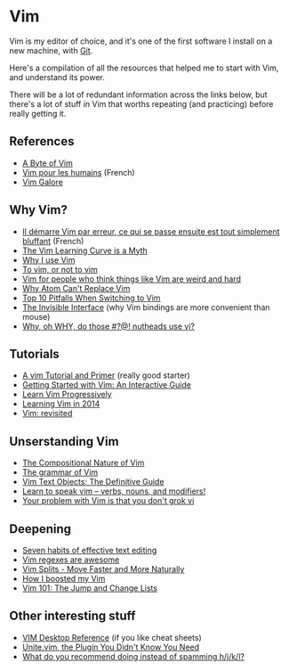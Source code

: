 Vim
===

Vim is my editor of choice, and it's one of the first software I install
on a new machine, with [Git](git.html).

Here's a compilation of all the resources that helped me to start with
Vim, and understand its power.

There will be a lot of redundant information across the links below, but
there's a lot of stuff in Vim that worths repeating (and practicing)
before really getting it.

References
----------

* [A Byte of Vim](http://www.swaroopch.com/notes/vim/)
* [Vim pour les humains](https://vimebook.com/) (French)
* [Vim Galore](https://github.com/mhinz/vim-galore)

Why Vim?
--------

* [Il démarre Vim par erreur, ce qui se passe ensuite est tout simplement bluffant](http://putaindecode.fr/posts/vim/il-demarre-vim-par-erreur-ce-qui-se-passe-ensuite-est-tout-simplement-bluffant/) (French)
* [The Vim Learning Curve is a Myth](https://robots.thoughtbot.com/the-vim-learning-curve-is-a-myth)
* [Why I use Vim](https://pascalprecht.github.io/2014/03/18/why-i-use-vim/)
* [To vim, or not to vim](http://coenjacobs.me/vim-or-not/)
* [Vim for people who think things like Vim are weird and hard](http://csswizardry.com/2014/06/vim-for-people-who-think-things-like-vim-are-weird-and-hard/)
* [Why Atom Can't Replace Vim](https://medium.com/@mkozlows/why-atom-cant-replace-vim-433852f4b4d1)
* [Top 10 Pitfalls When Switching to Vim](http://code.tutsplus.com/articles/top-10-pitfalls-when-switching-to-vim--net-18113)
* [The Invisible Interface](http://spaceandtim.es/etc/the_invisible_interface) (why Vim bindings are more convenient than mouse)
* [Why, oh WHY, do those #?@! nutheads use vi?](http://www.viemu.com/a-why-vi-vim.html)

Tutorials
---------

* [A vim Tutorial and Primer](https://danielmiessler.com/study/vim/) (really good starter)
* [Getting Started with Vim: An Interactive Guide](https://scotch.io/tutorials/getting-started-with-vim-an-interactive-guide)
* [Learn Vim Progressively](http://yannesposito.com/Scratch/en/blog/Learn-Vim-Progressively/)
* [Learning Vim in 2014](http://benmccormick.org/learning-vim-in-2014/)
* [Vim: revisited](http://mislav.uniqpath.com/2011/12/vim-revisited/)

Unserstanding Vim
-----------------

* [The Compositional Nature of Vim](http://ismail.badawi.io/blog/2014/04/23/the-compositional-nature-of-vim/)
* [The grammar of Vim](http://rc3.org/2012/05/12/the-grammar-of-vim/)
* [Vim Text Objects: The Definitive Guide](http://blog.carbonfive.com/2011/10/17/vim-text-objects-the-definitive-guide/)
* [Learn to speak vim – verbs, nouns, and modifiers!](http://yanpritzker.com/2011/12/16/learn-to-speak-vim-verbs-nouns-and-modifiers/)
* [Your problem with Vim is that you don't grok vi](https://stackoverflow.com/questions/1218390/what-is-your-most-productive-shortcut-with-vim/1220118#1220118)

Deepening
---------

* [Seven habits of effective text editing](http://www.moolenaar.net/habits.html)
* [Vim regexes are awesome](http://briancarper.net/blog/448/vim-regexes-are-awesome)
* [Vim Splits - Move Faster and More Naturally](http://robots.thoughtbot.com/vim-splits-move-faster-and-more-naturally)
* [How I boosted my Vim](http://nvie.com/posts/how-i-boosted-my-vim/)
* [Vim 101: The Jump and Change Lists](http://usevim.com/2013/02/15/vim-101-jumps/)

Other interesting stuff
-----------------------

* [VIM Desktop Reference](http://simpletutorials.com/tutorials/vim/vimquick.pdf) (if you like cheat sheets)
* [Unite.vim, the Plugin You Didn't Know You Need](https://bling.github.io/blog/2013/06/02/unite-dot-vim-the-plugin-you-didnt-know-you-need/)
* [What do you recommend doing instead of spamming h/j/k/l?](http://www.reddit.com/r/vim/comments/2wvvpj/what_do_you_recommend_doing_instead_of_spamming/)
